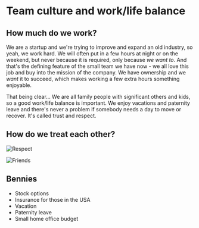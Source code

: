 # Team culture and work/life balance

## How much do we work?

We are a startup and we're trying to improve and expand an old industry, so yeah, we work hard. We will often put in a few hours at night or on the weekend, but never because it is required, only because _we want to_. And that's the defining feature of the small team we have now - we all love this job and buy into the mission of the company. We have ownership and we _want_ it to succeed, which makes working a few extra hours something enjoyable.

That being clear... We are all family people with significant others and kids, so a good work/life balance is important. We enjoy vacations and paternity leave and there's never a problem if somebody needs a day to move or recover. It's called trust and respect.

## How do we treat each other?

![Respect](https://media1.giphy.com/media/9JyTQrfpJs8zZ9xLI3/giphy.gif)

![Friends](https://media1.giphy.com/media/kFIfiwvzJjbUsNbIg5/giphy.gif)
  
## Bennies
  
- Stock options
- Insurance for those in the USA
- Vacation
- Paternity leave
- Small home office budget
